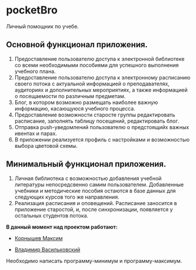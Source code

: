 # pocketBro

Личный помощник по учебе.

## Основной функционал приложения.

1. Предоставление пользователю доступа к электронной библиотеке со всеми необходимыми пособиями для успешного выполнения учебного плана.
3. Предоставление пользователю доступа к электронному расписанию своего потока с актуальной информацией о преподавателях, аудиториях и дополнительных мероприятиях, а также информацией о посещаемости по различным предметам.
3. Блог, в котором возможно размещать наиболее важную информацию, касающуюся учебного процесса.
4. Предоставление возможности старосте группы редактировать расписание, заполнять таблицу посещений, редактировать блог.
5. Отправка push-уведомлений пользователю о предстоящийх важных ивентах и парах.
7. В приложении реализуется профиль с настройками и возможностью выбора цветовой схемы.

## Минимальный функционал приложения.

1. Личная библиотека с возможностью добавления учебной литературы непосредсвенно самим пользователем. Добавленные учебники и методические пособия остаются в базе данных для следующих курсов того же направления.
2. Реализация расписания и оповещений. Расписание заносится в приложение старостой, и, после синхронизации, появляется у остальных студентов потока.  

**В данный момент над проектом работают:**

* [Корнышев Максим](https://github.com/kornyshevmax)

* [Владимир Васильковский](https://github.com/vasilkovskii)

Необходимо написать программу-минимум и программу-максимум.
